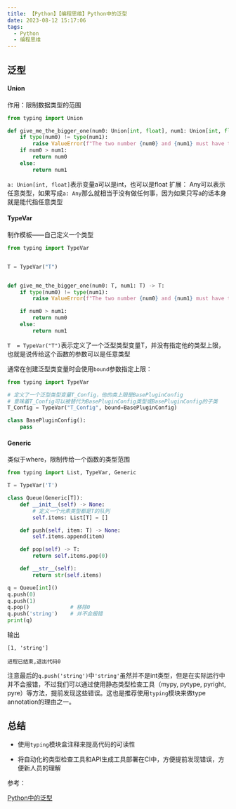 ```yaml
---
title: 【Python】【编程思维】Python中的泛型
date: 2023-08-12 15:17:06
tags:
  - Python
  - 编程思维
---
```


<link rel="stylesheet" href="/../css/font.css">

## 泛型

#### Union

作用：限制数据类型的范围

```python
from typing import Union

def give_me_the_bigger_one(num0: Union[int, float], num1: Union[int, float]) -> Union[int, float]:
    if type(num0) != type(num1):
        raise ValueError(f"The two number {num0} and {num1} must have the same type!")
    if num0 > num1:
        return num0
    else:
        return num1
```

`a: Union[int, float]`表示变量a可以是int，也可以是float
<font class="moderate">
扩展：
Any可以表示任意类型，如果写成`a: Any`那么就相当于没有做任何事，因为如果只写a的话本身就是能代指任意类型</font>

#### TypeVar

制作模板——自己定义一个类型

```python
from typing import TypeVar


T = TypeVar("T")


def give_me_the_bigger_one(num0: T, num1: T) -> T:
    if type(num0) != type(num1):
        raise ValueError(f"The two number {num0} and {num1} must have the same type!")

    if num0 > num1:
        return num0
    else:
        return num1
```

`T  = TypeVar("T")`表示定义了一个泛型类型变量T，并没有指定他的类型上限，也就是说传给这个函数的参数可以是任意类型

通常在创建泛型类变量时会使用`bound`参数指定上限：

```python
from typing import TypeVar

# 定义了一个泛型类型变量T_Config，他的类上限是BasePluginConfig
# 意味着T_Config可以被替代为BasePluginConfig类型或BasePluginConfig的子类
T_Config = TypeVar("T_Config", bound=BasePluginConfig)

class BasePluginConfig():
    pass
```

#### Generic

类似于where，限制传给一个函数的类型范围

```python
from typing import List, TypeVar, Generic

T = TypeVar('T')

class Queue(Generic[T]):
    def __init__(self) -> None:
        # 定义一个元素类型都是T的队列
        self.items: List[T] = []

    def push(self, item: T) -> None:
        self.items.append(item)

    def pop(self) -> T:
        return self.items.pop(0)

    def __str__(self):
        return str(self.items)

q = Queue[int]()
q.push(0)
q.push(1)
q.pop()             # 移除0
q.push('string')    # 并不会报错
print(q)
```

输出

```
[1, 'string']

进程已结束,退出代码0
```

注意最后的`q.push('string')`中`'string'`虽然并不是int类型，但是在实际运行中并不会报错，不过我们可以通过使用静态类型检查工具（mypy, pytype, pyright, pyre）等方法，提前发现这些错误。这也是推荐使用`typing`模块来做type annotation的理由之一。

## 总结

- 使用`typing`模块盒注释来提高代码的可读性

- 将自动化的类型检查工具和API生成工具部署在CI中，方便提前发现错误，方便新人员的理解

参考：

[Python中的泛型](https://zhuanlan.zhihu.com/p/497801684)
